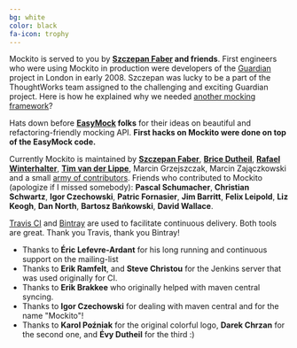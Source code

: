 ```yaml
---
bg: white
color: black
fa-icon: trophy
---
```


Mockito is served to you by **[Szczepan Faber](https://twitter.com/szczepiq) and friends**.
First engineers who were using Mockito in production were developers of the
[Guardian](http://guardian.co.uk/) project in London in early 2008.
Szczepan was lucky to be a part of the ThoughtWorks team assigned to the challenging and exciting Guardian project.
Here is how he explained why we needed [another mocking framework](http://monkeyisland.pl/2008/01/14/mockito)?

Hats down before **[EasyMock](http://easymock.org/) folks** for their ideas on beautiful and refactoring-friendly mocking API.
**First hacks on Mockito were done on top of the EasyMock code.**

Currently Mockito is maintained by [**Szczepan Faber**](https://twitter.com/szczepiq), [**Brice Dutheil**](https://twitter.com/BriceDutheil), [**Rafael Winterhalter**](https://twitter.com/rafaelcodes), [**Tim van der Lippe**](https://twitter.com/TimvdLippe), Marcin Grzejszczak, Marcin Zajączkowski and
a small [army of contributors](https://github.com/mockito/mockito/graphs/contributors).
Friends who contributed to Mockito (apologize if I missed somebody):
**Pascal Schumacher**, **Christian Schwartz**, **Igor Czechowski**, **Patric Fornasier**, **Jim Barritt**,
**Felix Leipold**, **Liz Keogh**, **Dan North**, **Bartosz Bańkowski**, **David Wallace**.

[Travis CI](https://travis-ci.org/mockito/mockito) and [Bintray](https://bintray.com/szczepiq/maven/mockito/view) are used to facilitate continuous delivery.
Both tools are great. Thank you Travis, thank you Bintray!

* Thanks to **Éric Lefevre-Ardant** for his long running and continuous support on the mailing-list
* Thanks to **Erik Ramfelt**, and **Steve Christou** for the Jenkins server that was used originally for CI.
* Thanks to **Erik Brakkee** who originally helped with maven central syncing.
* Thanks to **Igor Czechowski** for dealing with maven central and for the name "Mockito"!
* Thanks to **Karol Poźniak** for the original colorful logo, **Darek Chrzan** for the second one, and **Évy Dutheil** for the third :)
